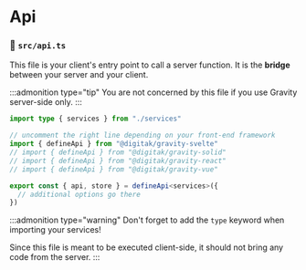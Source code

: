 # Api

### 📃 `src/api.ts`

This file is your client's entry point to call a server function. It is the **bridge** between your server and your client.

:::admonition type="tip"
You are not concerned by this file if you use Gravity server-side only.
:::

```typescript
import type { services } from "./services"

// uncomment the right line depending on your front-end framework
import { defineApi } from "@digitak/gravity-svelte"
// import { defineApi } from "@digitak/gravity-solid"
// import { defineApi } from "@digitak/gravity-react"
// import { defineApi } from "@digitak/gravity-vue"

export const { api, store } = defineApi<services>({
  // additional options go there
})
```


:::admonition type="warning"
Don't forget to add the `type` keyword when importing your services!

Since this file is meant to be executed client-side, it should not bring any code from the server.
:::
